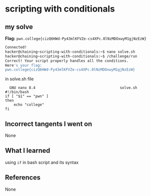 # scripting with conditionals

## my solve
**Flag:** `pwn.college{cizQ6HWd-Py43mlKFVZe-cs4XPc.0lNzMDOxwyM1gjNzEzW}`

```bash
Connected!
hacker@chaining~scripting-with-conditionals:~$ nano solve.sh
hacker@chaining~scripting-with-conditionals:~$ /challenge/run
Correct! Your script properly handles all the conditions.
Here's your flag:
pwn.college{cizQ6HWd-Py43mlKFVZe-cs4XPc.0lNzMDOxwyM1gjNzEzW}

```
in solve.sh file
```
  GNU nano 8.4                                       solve.sh                                                 
#!/bin/bash
if [ "$1" == "pwn" ]
then
    echo "college"
fi
```

## Incorrect tangents I went on
None

## What I learned
using `if` in bash script and its syntax

## References 
None
